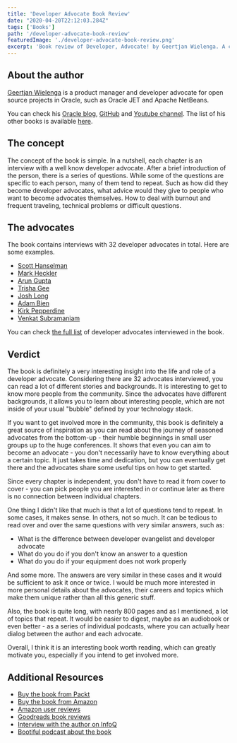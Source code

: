 ```yaml
---
title: 'Developer Advocate Book Review'
date: "2020-04-20T22:12:03.284Z"
tags: ['Books']
path: '/developer-advocate-book-review'
featuredImage: './developer-advocate-book-review.png'
excerpt: 'Book review of Developer, Advocate! by Geertjan Wielenga. A collection of conversations with developer advocates about their work, tech communities and the road to becoming a developer advocate.'
---
```


<PostHeader frontmatter={props.data.mdx.frontmatter} />

## About the author
[Geertjan Wielenga](https://twitter.com/GeertjanW) is a product manager and developer advocate for open source projects in Oracle, such as Oracle JET and Apache NetBeans.

You can check his [Oracle blog](https://blogs.oracle.com/author/geertjan-wielenga), [GitHub](https://github.com/GeertjanWielenga) and [Youtube channel](https://www.youtube.com/user/GeertjanWielenga1/videos). The list of his other books is available [here](https://www.amazon.com/s?i=stripbooks&rh=p_27%3AGeertjan+Wielenga&s=relevancerank&text=Geertjan+Wielenga&ref=dp_byline_sr_book_1).

## The concept
The concept of the book is simple. In a nutshell, each chapter is an interview with a well know developer advocate. After a brief introduction of the person, there is a series of questions. While some of the questions are specific to each person, many of them tend to repeat. Such as how did they become developer advocates, what advice would they give to people who want to become advocates themselves. How to deal with burnout and frequent traveling, technical problems or difficult questions.

## The advocates
The book contains interviews with 32 developer advocates in total. Here are some examples.

- [Scott Hanselman](https://www.hanselman.com/)
- [Mark Heckler](https://twitter.com/mkheck)
- [Arun Gupta](https://twitter.com/arungupta)
- [Trisha Gee](https://trishagee.github.io/)
- [Josh Long](https://joshlong.com/)
- [Adam Bien](http://adam-bien.com/)
- [Kirk Pepperdine](https://twitter.com/javaperftuning)
- [Venkat Subramaniam](https://twitter.com/venkat_s)

You can check [the full list](https://gist.github.com/vojtechruz/db120f75b463adb390e06a17b4999a33) of developer advocates interviewed in the book. 


## Verdict
The book is definitely a very interesting insight into the life and role of a developer advocate. Considering there are 32 advocates interviewed, you can read a lot of different stories and backgrounds. It is interesting to get to know more people from the community. Since the advocates have different backgrounds, it allows you to learn about interesting people, which are not inside of your usual "bubble" defined by your technology stack.

If you want to get involved more in the community, this book is definitely a great source of inspiration as you can read about the journey of seasoned advocates from the bottom-up - their humble beginnings in small user groups up to the huge conferences. It shows that even you can aim to become an advocate - you don't necessarily  have to know everything about a certain topic. It just takes time and dedication, but you can eventually get there and the advocates share some useful tips on how to get started.

Since every chapter is independent, you don't have to read it from cover to cover - you can pick people you are interested in or continue later as there is no connection between individual chapters.

One thing I didn't like that much is that a lot of questions tend to repeat. In some cases, it makes sense. In others, not so much. It can be tedious to read over and over the same questions with very similar answers, such as: 
- What is the difference between developer evangelist and developer advocate
- What do you do if you don't know an answer to a question
- What do you do if your equipment does not work properly

And some more. The answers are very similar in these cases and it would be sufficient to ask it once or twice. I would be much more interested in more personal details about the advocates, their careers and topics which make them unique rather than all this generic stuff.

Also, the book is quite long, with nearly 800 pages and as I mentioned, a lot of topics that repeat. It would be easier to digest, maybe as an audiobook or even better - as a series of individual podcasts, where you can actually hear dialog between the author and each advocate.

Overall, I think it is an interesting book worth reading, which can greatly motivate you, especially if you intend to get involved more.

## Additional Resources
- [Buy the book from Packt](https://www.packtpub.com/business-other/developer-advocate)
- [Buy the book from Amazon](https://www.amazon.com/Developer-Advocate-Conversations-turning-passion/dp/1789138744)
- [Amazon user reviews](https://www.amazon.com/Developer-Advocate-Conversations-turning-passion/dp/1789138744#customerReviews)
- [Goodreads book reviews](https://www.goodreads.com/book/show/48574066-developer-advocate)
- [Interview with the author on InfoQ](https://www.infoq.com/articles/developer-advocate/)
- [Bootiful podcast about the book](https://spring.io/blog/2019/10/04/a-bootiful-podcast-oracle-s-geertjan-wielenga-on-his-new-book-developer-advocate)



